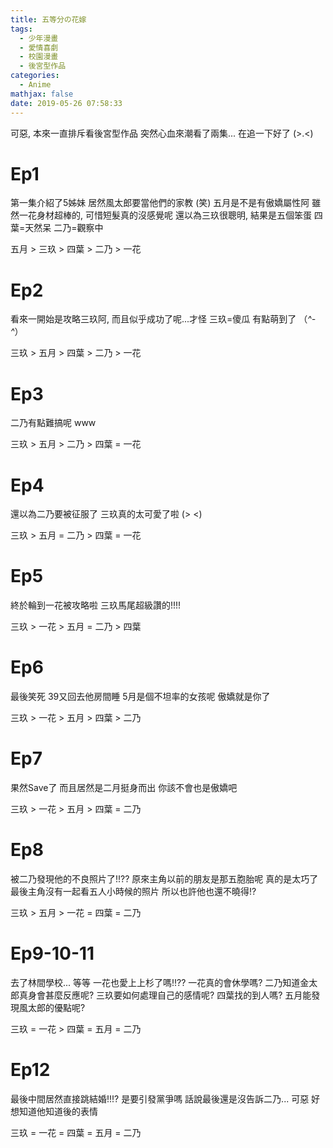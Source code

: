 ```yaml
---
title: 五等分の花嫁
tags:
  - 少年漫畫
  - 愛情喜劇
  - 校園漫畫
  - 後宮型作品
categories:
  - Anime
mathjax: false
date: 2019-05-26 07:58:33
---
```


可惡, 本來一直排斥看後宮型作品 突然心血來潮看了兩集... 在追一下好了 (>.<)
<!--more-->

# Ep1
第一集介紹了5姊妹 居然風太郎要當他們的家教 (笑)
五月是不是有傲嬌屬性阿
雖然一花身材超棒的, 可惜短髮真的沒感覺呢
還以為三玖很聰明, 結果是五個笨蛋
四葉=天然呆
二乃=觀察中

五月 > 三玖 > 四葉 > 二乃 > 一花

# Ep2
看來一開始是攻略三玖阿, 而且似乎成功了呢...才怪
三玖=傻瓜 有點萌到了 （*^-^*）

三玖 > 五月 > 四葉 > 二乃 > 一花

# Ep3
二乃有點難搞呢 www

三玖 > 五月 > 二乃 > 四葉 = 一花

# Ep4
還以為二乃要被征服了
三玖真的太可愛了啦 (> <)

三玖 > 五月 = 二乃 > 四葉 = 一花

# Ep5
終於輪到一花被攻略啦
三玖馬尾超級讚的!!!!

三玖 > 一花 > 五月 = 二乃 > 四葉


# Ep6
最後笑死 39又回去他房間睡
5月是個不坦率的女孩呢 傲嬌就是你了

三玖 > 一花 > 五月 > 四葉 > 二乃

# Ep7
果然Save了 而且居然是二月挺身而出 你該不會也是傲嬌吧

三玖 > 一花 > 五月 > 四葉 = 二乃

# Ep8
被二乃發現他的不良照片了!!?? 原來主角以前的朋友是那五胞胎呢 真的是太巧了
最後主角沒有一起看五人小時候的照片 所以也許他也還不曉得!?

三玖 > 五月 > 一花 = 四葉 = 二乃

# Ep9-10-11
去了林間學校... 等等 一花也愛上上杉了嗎!!??
一花真的會休學嗎?
二乃知道金太郎真身會甚麼反應呢?
三玖要如何處理自己的感情呢?
四葉找的到人嗎?
五月能發現風太郎的優點呢?

三玖 = 一花 > 四葉 = 五月 = 二乃

# Ep12
最後中間居然直接跳結婚!!!? 是要引發黨爭嗎
話說最後還是沒告訴二乃... 可惡 好想知道他知道後的表情

三玖 = 一花 = 四葉 = 五月 = 二乃

